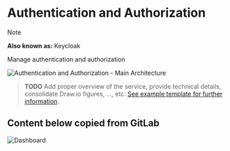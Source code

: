 # Authentication and Authorization
> [!NOTE]
> **Also known as:** Keycloak

Manage authentication and authorization

![Authentication and Authorization - Main Architecture](resources/1_main.drawio.svg)

> **TODO**
> Add proper overview of the service, provide technical details, consolidate Draw.io figures, ..., etc. [See example template for further information](../template/README.md).

## Content below copied from GitLab
![Dashboard](https://us-east-1.console.aws.amazon.com/cloudwatch/home?region=us-east-1#dashboards/dashboard/Keycloak)
